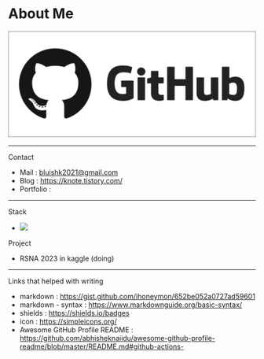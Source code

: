 About Me
=============

![image](https://github.com/kang952175/kang952175/blob/main/Image/github_image.png?raw=true)


***
Contact
- Mail : bluishk2021@gmail.com
- Blog : https://knote.tistory.com/
- Portfolio :

***
Stack
- <img src="https://img.shields.io/badge/Python-3766AB?style=flat-square&logo=Python&logoColor=white"/>


Project
- RSNA 2023 in kaggle (doing)

-------------
Links that helped with writing
- markdown : https://gist.github.com/ihoneymon/652be052a0727ad59601
- markdown - syntax : https://www.markdownguide.org/basic-syntax/
- shields : https://shields.io/badges
- icon : https://simpleicons.org/
- Awesome GitHub Profile README : https://github.com/abhisheknaiidu/awesome-github-profile-readme/blob/master/README.md#github-actions-
